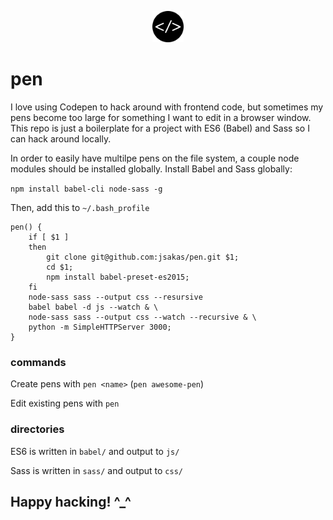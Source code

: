 <p align="center"><img src="https://raw.githubusercontent.com/jsakas/pen/master/images/favicon.png" width="50" /></p>

# pen

I love using Codepen to hack around with frontend code, but sometimes my pens become too large for something I want to edit in a browser window. This repo is just a boilerplate for a project with ES6 (Babel) and Sass so I can hack around locally. 

In order to easily have multilpe pens on the file system, a couple node modules should be installed globally. Install Babel and Sass globally:

`npm install babel-cli node-sass -g`

Then, add this to `~/.bash_profile`

```
pen() {
    if [ $1 ]
    then
        git clone git@github.com:jsakas/pen.git $1;
        cd $1;
        npm install babel-preset-es2015;
    fi
    node-sass sass --output css --resursive
    babel babel -d js --watch & \ 
    node-sass sass --output css --watch --recursive & \ 
    python -m SimpleHTTPServer 3000;
}
```

### commands

Create pens with `pen <name>` (`pen awesome-pen`)

Edit existing pens with `pen`

### directories

ES6 is written in `babel/` and output to `js/`

Sass is written in `sass/` and output to `css/`



## Happy hacking! ^_^
